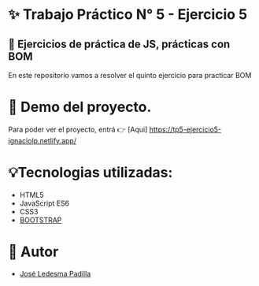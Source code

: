 # ✨ Trabajo Práctico N° 5 - Ejercicio 5

## 📓 Ejercicios de práctica de JS, prácticas con BOM

En este repositorio vamos a resolver el quinto ejercicio para practicar BOM
# 🎇 Demo del proyecto.

Para poder ver el proyecto, entrá 👉 [Aqui] https://tp5-ejercicio5-ignaciolp.netlify.app/

# 💡Tecnologias utilizadas:

- HTML5
- JavaScript ES6
- CSS3
- [BOOTSTRAP](https://getbootstrap.com/docs/5.3/getting-started/introduction/)

# 📢 Autor

- [José Ledesma Padilla](https://github.com/ledesmapadilla)
